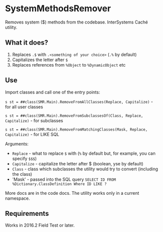 # SystemMethodsRemover
Removes system ($) methods from the codebase. InterSystems Caché utility.

## What it does?

1. Replaces `.$` with `.<something of your choice>` (`.%` by default)
2. Capitalizes the letter after `$`
3. Replaces references from `%Object` to `%DynamicObject` etc

## Use

Import classes and call one of the entry points: 

`s st = ##class(SMR.Main).RemoveFromAllClasses(Replace, Capitalize)` - for all user classes

`s st = ##class(SMR.Main).RemoveFromSubclassesOf(Class, Replace, Capitalize)` - for subclasses

`s st = ##class(SMR.Main).RemoveFromMatchingClasses(Mask, Replace, Capitalize)` - for LIKE SQL

Arguments:

- `Replace` - what to replace `$` with (`%` by default but, for example, you can specify `$$$`)
- `Capitalize` - capitalize the letter after $ (boolean, yse by default)
- `Class` - class which subclasses the utility would try to convert (including the class)
- 'Mask' -  passed into the SQL query `SELECT ID FROM %Dictionary.ClassDefinition Where ID LIKE ?`

More docs are in the code docs. The utility works only in a current namespace.

## Requirements

Works in 2016.2 Field Test or later. 

